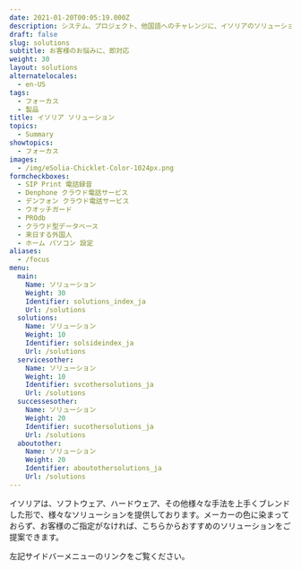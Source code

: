 ```yaml
---
date: 2021-01-20T00:05:19.000Z
description: システム、プロジェクト、他国語へのチャレンジに、イソリアのソリューションで対応
draft: false
slug: solutions
subtitle: お客様のお悩みに、即対応
weight: 30
layout: solutions
alternatelocales:
  - en-US
tags:
  - フォーカス
  - 製品
title: イソリア ソリューション
topics:
  - Summary
showtopics:
  - フォーカス
images:
  - /img/eSolia-Chicklet-Color-1024px.png
formcheckboxes:
  - SIP Print 電話録音
  - Denphone クラウド電話サービス
  - デンフォン クラウド電話サービス
  - ウオッチガード
  - PROdb
  - クラウド型データベース
  - 来日する外国人
  - ホーム パソコン 設定
aliases:
  - /focus
menu:
  main:
    Name: ソリューション
    Weight: 30
    Identifier: solutions_index_ja
    Url: /solutions
  solutions:
    Name: ソリューション
    Weight: 10
    Identifier: solsideindex_ja
    Url: /solutions  
  servicesother:
    Name: ソリューション
    Weight: 10
    Identifier: svcothersolutions_ja
    Url: /solutions
  successesother:
    Name: ソリューション
    Weight: 20
    Identifier: sucothersolutions_ja
    Url: /solutions
  aboutother:
    Name: ソリューション
    Weight: 20
    Identifier: aboutothersolutions_ja
    Url: /solutions
---
```


イソリアは、ソフトウェア、ハードウェア、その他様々な手法を上手くブレンドした形で、様々なソリューションを提供しております。メーカーの色に染まっておらず、お客様のご指定がなければ、こちらからおすすめのソリューションをご提案できます。

左記サイドバーメニューのリンクをご覧ください。
